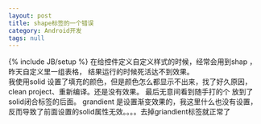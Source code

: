 ```yaml
---
layout: post
title: shape标签的一个错误
category: Android开发
tags: null
---
```

{% include JB/setup %}
在给控件定义自定义样式的时候，经常会用到shap ，昨天自定义里一组表格， 结果运行的时候死活达不到效果。  
我使用solid 设置了填充的颜色，但是颜色怎么都显示不出来，找了好久原因， clean project、重新编译。还是没有效果。 最后无意间看到随手打的个 放到了solid闭合标签的后面。 grandient 是设置渐变效果的，我这里什么也没有设置，反而导致了前面设置的solid属性无效。。。。去掉griandient标签就正常了